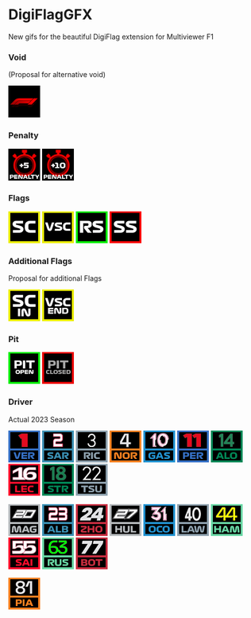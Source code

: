 # DigiFlagGFX
New gifs for the beautiful DigiFlag extension for Multiviewer F1

### Void
(Proposal for alternative void)

![alt text](https://github.com/mkcologne/DigiFlagGFX/blob/main/gif/voidAlt.gif)


### Penalty

![alt text](https://github.com/mkcologne/DigiFlagGFX/blob/main/gif/Timepenalty5sec.gif)  ![alt text](https://github.com/mkcologne/DigiFlagGFX/blob/main/gif/Timepenalty10sec.gif)

### Flags

![alt text](https://github.com/mkcologne/DigiFlagGFX/blob/main/gif/SC.gif) ![alt text](https://github.com/mkcologne/DigiFlagGFX/blob/main/gif/VSC.gif) ![alt text](https://github.com/mkcologne/DigiFlagGFX/blob/main/gif/RS.gif) ![alt text](https://github.com/mkcologne/DigiFlagGFX/blob/main/gif/SS.gif)

### Additional Flags
Proposal for additional Flags

![alt text](https://github.com/mkcologne/DigiFlagGFX/blob/main/gif/SCin.gif) ![alt text](https://github.com/mkcologne/DigiFlagGFX/blob/main/gif/vsc_end.gif)

### Pit

![alt text](https://github.com/mkcologne/DigiFlagGFX/blob/main/gif/PITentry.gif) ![alt text](https://github.com/mkcologne/DigiFlagGFX/blob/main/gif/PITclosed.gif)

### Driver
Actual 2023 Season

![alt text](https://github.com/mkcologne/DigiFlagGFX/blob/main/gif/1-VER.gif) ![alt text](https://github.com/mkcologne/DigiFlagGFX/blob/main/gif/2-SAR.gif) ![alt text](https://github.com/mkcologne/DigiFlagGFX/blob/main/gif/3-RIC.gif) ![alt text](https://github.com/mkcologne/DigiFlagGFX/blob/main/gif/4-NOR.gif) ![alt text](https://github.com/mkcologne/DigiFlagGFX/blob/main/gif/10-GAS.gif) ![alt text](https://github.com/mkcologne/DigiFlagGFX/blob/main/gif/11-PER.gif) ![alt text](https://github.com/mkcologne/DigiFlagGFX/blob/main/gif/14-ALO.gif) ![alt text](https://github.com/mkcologne/DigiFlagGFX/blob/main/gif/16-LEC.gif) ![alt text](https://github.com/mkcologne/DigiFlagGFX/blob/main/gif/18-STR.gif) ![alt text](https://github.com/mkcologne/DigiFlagGFX/blob/main/gif/22-TSU.gif)


![alt text](https://github.com/mkcologne/DigiFlagGFX/blob/main/gif/20-MAG.gif) ![alt text](https://github.com/mkcologne/DigiFlagGFX/blob/main/gif/23-ALB.gif) ![alt text](https://github.com/mkcologne/DigiFlagGFX/blob/main/gif/24-ZHO.gif) ![alt text](https://github.com/mkcologne/DigiFlagGFX/blob/main/gif/27-HUL.gif) ![alt text](https://github.com/mkcologne/DigiFlagGFX/blob/main/gif/31-OCO.gif) ![alt text](https://github.com/mkcologne/DigiFlagGFX/blob/main/gif/40-LAW.gif) ![alt text](https://github.com/mkcologne/DigiFlagGFX/blob/main/gif/44-HAM.gif) ![alt text](https://github.com/mkcologne/DigiFlagGFX/blob/main/gif/55-SAI.gif) ![alt text](https://github.com/mkcologne/DigiFlagGFX/blob/main/gif/63-RUS.gif) ![alt text](https://github.com/mkcologne/DigiFlagGFX/blob/main/gif/77-BOT.gif) 

![alt text](https://github.com/mkcologne/DigiFlagGFX/blob/main/gif/81-PIA.gif) 
